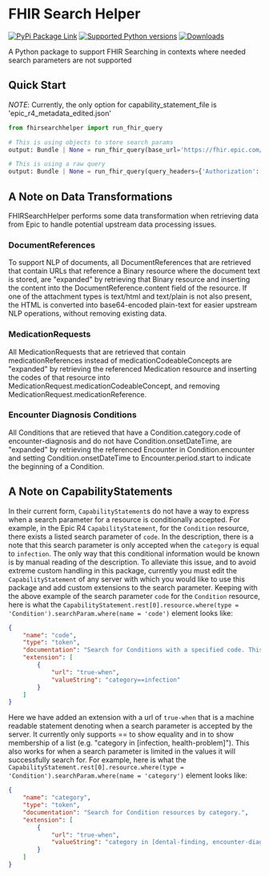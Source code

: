 # FHIR Search Helper

<a href="https://pypi.python.org/pypi/fhirsearchhelper" rel="PyPi Package Link">![PyPi Package Link](https://img.shields.io/pypi/v/fhirsearchhelper.svg)</a>
<a href="https://pypi.python.org/pypi/fhirsearchhelper" rel="Supported Python versions">![Supported Python versions](https://img.shields.io/pypi/pyversions/fhirsearchhelper.svg)</a>
[![Downloads](https://pepy.tech/badge/fhirsearchhelper)](https://pepy.tech/project/fhirsearchhelper)

A Python package to support FHIR Searching in contexts where needed search parameters are not supported

## Quick Start

*NOTE*: Currently, the only option for capability_statement_file is 'epic_r4_metadata_edited.json'

``` python
from fhirsearchhelper import run_fhir_query

# This is using objects to store search params
output: Bundle | None = run_fhir_query(base_url='https://fhir.epic.com/interconnect-fhir-oauth/api/FHIR/R4/', query_headers={'Authorization': 'Bearer 1234567'}, resource_type='Patient', search_params={'resourceType': 'Patient', 'search_params': {'name': 'Smith', 'deceased': 'true'}}, capability_statement_file='epic_r4_metadata_edited.json')

# This is using a raw query
output: Bundle | None = run_fhir_query(query_headers={'Authorization': 'Bearer 1234567'}, query='https://fhir.epic.com/interconnect-fhir-oauth/api/FHIR/R4/Patient?name=Smith&deceased=true', capability_statement_file='epic_r4_metadata_edited.json')
```

## A Note on Data Transformations
FHIRSearchHelper performs some data transformation when retrieving data from Epic to handle potential upstream data processing issues.

### DocumentReferences
To support NLP of documents, all DocumentReferences that are retrieved that contain URLs that reference a Binary resource where the document text is stored, are "expanded" by retrieving that Binary resource and inserting the content into the DocumentReference.content field of the resource. If one of the attachment types is text/html and text/plain is not also present, the HTML is converted into base64-encoded plain-text for easier upstream NLP operations, without removing existing data.

### MedicationRequests
All MedicationRequests that are retrieved that contain medicationReferences instead of medicationCodeableConcepts are "expanded" by retrieving the referenced Medication resource and inserting the codes of that resource into MedicationRequest.medicationCodeableConcept, and removing MedicationRequest.medicationReference.

### Encounter Diagnosis Conditions
All Conditions that are retieved that have a Condition.category.code of encounter-diagnosis and do not have Condition.onsetDateTime, are "expanded" by retrieving the referenced Encounter in Condition.encounter and setting Condition.onsetDateTime to Encounter.period.start to indicate the beginning of a Condition.

## A Note on CapabilityStatements

In their current form, `CapabilityStatement`s do not have a way to express when a search parameter for a resource is conditionally accepted. For example, in the Epic R4 `CapabilityStatement`, for the `Condition` resource, there exists a listed search parameter of `code`. In the description, there is a note that this search parameter is only accepted when the `category` is equal to `infection`. The only way that this conditional information would be known is by manual reading of the description. To alleviate this issue, and to avoid extreme custom handling in this package, currently you must edit the `CapabilityStatement` of any server with which you would like to use this package and add custom extensions to the search parameter. Keeping with the above example of the search parameter `code` for the `Condition` resource, here is what the `CapabilityStatement.rest[0].resource.where(type = 'Condition').searchParam.where(name = 'code')` element looks like:

``` json
{
    "name": "code",
    "type": "token",
    "documentation": "Search for Conditions with a specified code. This is only used when searching for infections.",
    "extension": [
        {
            "url": "true-when",
            "valueString": "category==infection"
        }
    ]
}
```

Here we have added an extension with a url of `true-when` that is a machine readable statement denoting when a search parameter is accepted by the server. It currently only supports == to show equality and in to show membership of a list (e.g. "category in [infection, health-problem]"). This also works for when a search parameter is limited in the values it will successfully search for. For example, here is what the `CapabilityStatement.rest[0].resource.where(type = 'Condition').searchParam.where(name = 'category')` element looks like:

``` json
{
    "name": "category",
    "type": "token",
    "documentation": "Search for Condition resources by category.",
    "extension": [
        {
            "url": "true-when",
            "valueString": "category in [dental-finding, encounter-diagnosis, genomics, health-concern, infection, medical-history, problem-list-item, reason-for-visit]"
        }
    ]
}
```